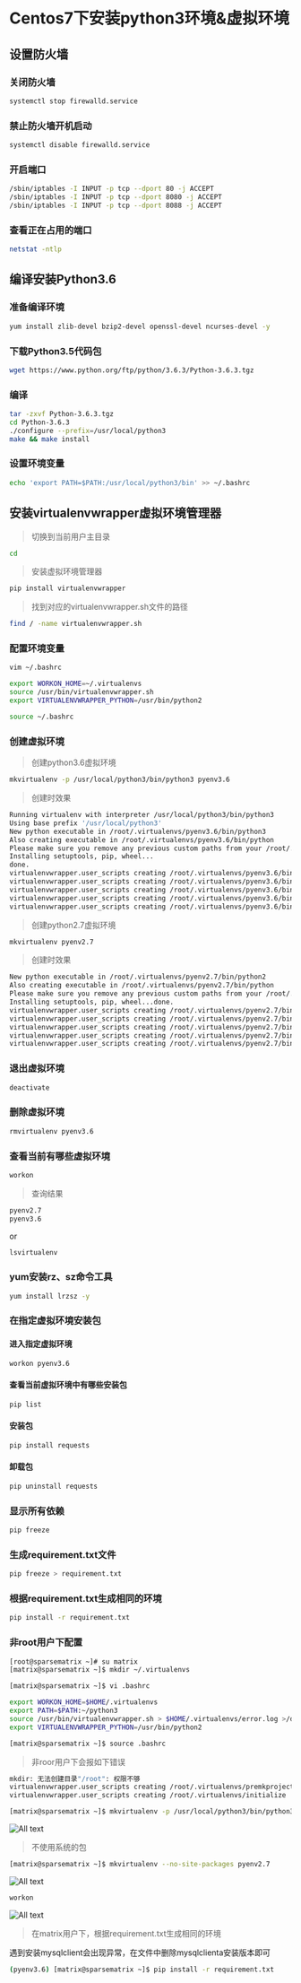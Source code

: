 # Centos7下安装python3环境&虚拟环境

## 设置防火墙

### 关闭防火墙

```bash
systemctl stop firewalld.service
```

### 禁止防火墙开机启动

```bash
systemctl disable firewalld.service
```

### 开启端口

```bash
/sbin/iptables -I INPUT -p tcp --dport 80 -j ACCEPT
/sbin/iptables -I INPUT -p tcp --dport 8080 -j ACCEPT
/sbin/iptables -I INPUT -p tcp --dport 8088 -j ACCEPT
```

### 查看正在占用的端口

```bash
netstat -ntlp
```

## 编译安装Python3.6

### 准备编译环境

```bash
yum install zlib-devel bzip2-devel openssl-devel ncurses-devel -y
```

### 下载Python3.5代码包

```bash
wget https://www.python.org/ftp/python/3.6.3/Python-3.6.3.tgz
```

### 编译

```bash
tar -zxvf Python-3.6.3.tgz
cd Python-3.6.3
./configure --prefix=/usr/local/python3
make && make install
```

### 设置环境变量

```bash
echo 'export PATH=$PATH:/usr/local/python3/bin' >> ~/.bashrc
```

## 安装virtualenvwrapper虚拟环境管理器

>切换到当前用户主目录

```bash
cd
```

>安装虚拟环境管理器

```bash
pip install virtualenvwrapper
```

>找到对应的virtualenvwrapper.sh文件的路径

```bash
find / -name virtualenvwrapper.sh
```

### 配置环境变量

```bash
vim ~/.bashrc
```

```bash
export WORKON_HOME=~/.virtualenvs
source /usr/bin/virtualenvwrapper.sh
export VIRTUALENVWRAPPER_PYTHON=/usr/bin/python2
```

```bash
source ~/.bashrc
```

### 创建虚拟环境

>创建python3.6虚拟环境

```bash
mkvirtualenv -p /usr/local/python3/bin/python3 pyenv3.6
```

>创建时效果

```bash
Running virtualenv with interpreter /usr/local/python3/bin/python3
Using base prefix '/usr/local/python3'
New python executable in /root/.virtualenvs/pyenv3.6/bin/python3
Also creating executable in /root/.virtualenvs/pyenv3.6/bin/python
Please make sure you remove any previous custom paths from your /root/.pydistutils.cfg file.
Installing setuptools, pip, wheel...
done.
virtualenvwrapper.user_scripts creating /root/.virtualenvs/pyenv3.6/bin/predeactivate
virtualenvwrapper.user_scripts creating /root/.virtualenvs/pyenv3.6/bin/postdeactivate
virtualenvwrapper.user_scripts creating /root/.virtualenvs/pyenv3.6/bin/preactivate
virtualenvwrapper.user_scripts creating /root/.virtualenvs/pyenv3.6/bin/postactivate
virtualenvwrapper.user_scripts creating /root/.virtualenvs/pyenv3.6/bin/get_env_details
```

>创建python2.7虚拟环境

```bash
mkvirtualenv pyenv2.7
```

>创建时效果

```bash
New python executable in /root/.virtualenvs/pyenv2.7/bin/python2
Also creating executable in /root/.virtualenvs/pyenv2.7/bin/python
Please make sure you remove any previous custom paths from your /root/.pydistutils.cfg file.
Installing setuptools, pip, wheel...done.
virtualenvwrapper.user_scripts creating /root/.virtualenvs/pyenv2.7/bin/predeactivate
virtualenvwrapper.user_scripts creating /root/.virtualenvs/pyenv2.7/bin/postdeactivate
virtualenvwrapper.user_scripts creating /root/.virtualenvs/pyenv2.7/bin/preactivate
virtualenvwrapper.user_scripts creating /root/.virtualenvs/pyenv2.7/bin/postactivate
virtualenvwrapper.user_scripts creating /root/.virtualenvs/pyenv2.7/bin/get_env_details
```

### 退出虚拟环境

```bash
deactivate
```

### 删除虚拟环境

```bash
rmvirtualenv pyenv3.6
```

### 查看当前有哪些虚拟环境

```bash
workon
```

>查询结果

```bash
pyenv2.7
pyenv3.6
```

or

```bash
lsvirtualenv
```

### yum安装rz、sz命令工具

```bash
yum install lrzsz -y
```

### 在指定虚拟环境安装包

#### 进入指定虚拟环境

```bash
workon pyenv3.6
```

#### 查看当前虚拟环境中有哪些安装包

```bash
pip list
```

#### 安装包

```bash
pip install requests
```

#### 卸载包

```bash
pip uninstall requests
```

### 显示所有依赖

```bash
pip freeze
```

### 生成requirement.txt文件

```bash
pip freeze > requirement.txt
```

### 根据requirement.txt生成相同的环境

```bash
pip install -r requirement.txt
```

### 非root用户下配置

```bash
[root@sparsematrix ~]# su matrix
[matrix@sparsematrix ~]$ mkdir ~/.virtualenvs
```

```bash
[matrix@sparsematrix ~]$ vi .bashrc
```

```bash
export WORKON_HOME=$HOME/.virtualenvs
export PATH=$PATH:~/python3
source /usr/bin/virtualenvwrapper.sh > $HOME/.virtualenvs/error.log >/dev/null 2>&1
export VIRTUALENVWRAPPER_PYTHON=/usr/bin/python2
```

```bash
[matrix@sparsematrix ~]$ source .bashrc
```

>非roor用户下会报如下错误

```bash
mkdir: 无法创建目录"/root": 权限不够
virtualenvwrapper.user_scripts creating /root/.virtualenvs/premkproject
virtualenvwrapper.user_scripts creating /root/.virtualenvs/initialize
```

```bash
[matrix@sparsematrix ~]$ mkvirtualenv -p /usr/local/python3/bin/python3 pyenv3.6
```

![All text](http://ww1.sinaimg.cn/large/dc05ba18gy1flgz4hxniyj21pu0fe7is.jpg)

>不使用系统的包

```bash
[matrix@sparsematrix ~]$ mkvirtualenv --no-site-packages pyenv2.7
```

![All text](http://ww1.sinaimg.cn/large/dc05ba18gy1flgz4h4sbbj21rw0feqhe.jpg)

```bash
workon
```

![All text](http://ww1.sinaimg.cn/large/dc05ba18gy1flgz48f82aj21i60423zr.jpg)

>在matrix用户下，根据requirement.txt生成相同的环境

遇到安装mysqlclient会出现异常，在文件中删除mysqlclienta安装版本即可

```bash
(pyenv3.6) [matrix@sparsematrix ~]$ pip install -r requirement.txt
```